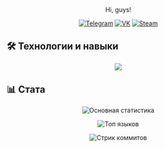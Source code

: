 <div align="center">
  Hi, guys!
</div>

<div align="center">
  
  <!-- Кнопки-ссылки -->
  [![Telegram](https://img.shields.io/badge/-Telegram-26A5E4?style=for-the-badge&logo=telegram&logoColor=white)](https://t.me/kuzia15)
  [![VK](https://img.shields.io/badge/-VK-0077FF?style=for-the-badge&logo=vk&logoColor=white)](https://vk.com/kuzia15)
  [![Steam](https://img.shields.io/badge/-Steam-000000?style=for-the-badge&logo=steam&logoColor=white)](https://steamcommunity.com/id/kuzia15)
  
</div>

## 🛠 Технологии и навыки
<p align="center">
  <img src="https://skillicons.dev/icons?i=cpp,cs,java,c,github,visualstudio,vscode" />
</p>

## 📊 Стата
<div align="center">
  
  ![Основная статистика](https://github-readme-stats.vercel.app/api?username=kuzia15&show_icons=true&theme=dark&hide_border=true&bg_color=0D1117)
  
  ![Топ языков](https://github-readme-stats.vercel.app/api/top-langs/?username=kuzia15&layout=compact&theme=dark&hide_border=true&bg_color=0D1117&hide=html,css,scss)
  
  ![Стрик коммитов](https://streak-stats.demolab.com?user=kuzia15&theme=dark&hide_border=true&background=0D1117)
  
</div>
